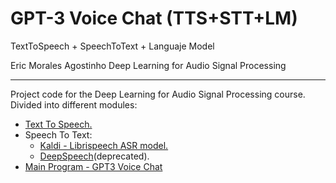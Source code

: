 # GPT-3 Voice Chat (TTS+STT+LM)

TextToSpeech + SpeechToText + Languaje Model

Eric Morales Agostinho
Deep Learning for Audio Signal Processing


---


Project code for the Deep Learning for Audio Signal Processing course. Divided into different modules:

* [Text To Speech.](https://github.com/ericmrls/Audio_Project/tree/main/tts)
* Speech To Text:
    * [Kaldi - Librispeech ASR model.](https://github.com/ericmrls/Audio_Project/tree/main/kaldi)
    * [DeepSpeech](https://github.com/ericmrls/Audio_Project/tree/main/kaldi)(deprecated).
* [Main Program - GPT3 Voice Chat](https://github.com/ericmrls/Audio_Project/tree/main/main)
